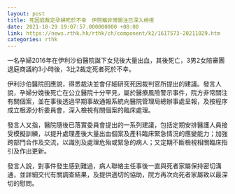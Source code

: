 ```yaml
---
layout: post
title: 死因庭裁定孕婦死於不幸　伊院稱非常關注已深入檢視
date: 2021-10-29 19:07:57.000000000 +08:00
link: https://news.rthk.hk/rthk/ch/component/k2/1617573-20211029.htm
categories: rthk
---
```


一名孕婦2016年在伊利沙伯醫院誕下女兒後大量出血，其後死亡，3男2女陪審團退庭商議約3小時後，3比2裁定死者死於不幸。

伊利沙伯醫院回應說，得悉裁決並會仔細研究死因裁判官所提出的建議。發言人說，孕婦分娩後死亡在公立醫院十分罕見，屬於醫療風險警示事件，院方非常關注有關個案，並在事後透過早期事故通報系統向醫院管理局總辦事處呈報，及按程序成立根源分析委員會，深入檢視有關個案的臨床處理。

發言人又指，醫院隨後已落實委員會提出的一系列建議，包括定期安排醫護人員接受模擬訓練，以提升處理產後大量出血個案及產科臨床緊急情況的應變能力；加強跨部門合作及交流，以識別及處理危殆或緊急的病人；又定期不斷檢視相關臨床指引及作出更新。

發言人說，對事件發生感到難過，病人聯絡主任事後一直與死者家屬保持密切溝通，並詳細交代有關調查結果，及提供適切的協助，院方再次向死者家屬致以最深切的慰問。
